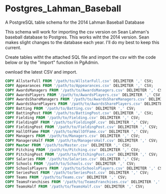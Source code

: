 # Postgres_Lahman_Baseball
A PostgreSQL table schema for the 2014 Lahman Baseball Database

This schema will work for importing the csv version on Sean Lahman's baseball database to Postgres. This works wiht the 2014 version. Sean makes slight changes to the database each year. I'll do my best to keep this current.

Create tables witht the attached SQL file and import the csv with the code below or by the "import" function in PgAdmin.

ownload the latest CSV and import.

```sql
COPY AllstarFull FROM '/path/to/AllstarFull.csv' DELIMITER ',' CSV;
COPY Appearances FROM '/path/to/Appearances.csv' DELIMITER ',' CSV;
COPY AwardsManagers FROM '/path/to/AwardsManagers.csv' DELIMITER ',' CSV;
COPY AwardsPlayers FROM '/path/to/AwardsPlayers.csv' DELIMITER ',' CSV;
COPY AwardsShareManagers FROM '/path/to/AwardsShareManagers.csv' DELIMITER ',' CSV;
COPY AwardsSharePlayers FROM '/path/to/AwardsSharePlayers.csv' DELIMITER ',' CSV;
COPY Batting FROM '/path/to/Batting.csv' DELIMITER ',' CSV;
COPY BattingPost FROM '/path/to/BattingPost.csv' DELIMITER ',' CSV;
COPY Fielding FROM '/path/to/Fielding.csv' DELIMITER ',' CSV;
COPY FieldingOF FROM '/path/to/FieldingOF.csv' DELIMITER ',' CSV;
COPY FieldingPost FROM '/path/to/FieldingPost.csv' DELIMITER ',' CSV;
COPY HallOfFame FROM '/path/to/HallOfFame.csv' DELIMITER ',' CSV;
COPY Managers FROM '/path/to/Managers.csv' DELIMITER ',' CSV;
COPY ManagersHalf FROM '/path/to/ManagersHalf.csv' DELIMITER ',' CSV;
COPY Master FROM '/path/to/Master.csv' DELIMITER ',' CSV;
COPY Pitching FROM '/path/to/Pitching.csv' DELIMITER ',' CSV;
COPY PitchingPost FROM '/path/to/PitchingPost.csv' DELIMITER ',' CSV;
COPY Salaries FROM '/path/to/Salaries.csv' DELIMITER ',' CSV;
COPY Schools FROM '/path/to/Schools.csv' DELIMITER ',' CSV;
COPY SchoolsPlayers FROM '/path/to/SchoolsPlayers.csv' DELIMITER ',' CSV;
COPY SeriesPost FROM '/path/to/SeriesPost.csv' DELIMITER ',' CSV;
COPY Teams FROM '/path/to/Teams.csv' DELIMITER ',' CSV;
COPY TeamsFranchises FROM '/path/to/TeamsFranchises.csv' DELIMITER ',' CSV;
COPY TeamsHalf FROM '/path/to/TeamsHalf.csv' DELIMITER ',' CSV;
```
